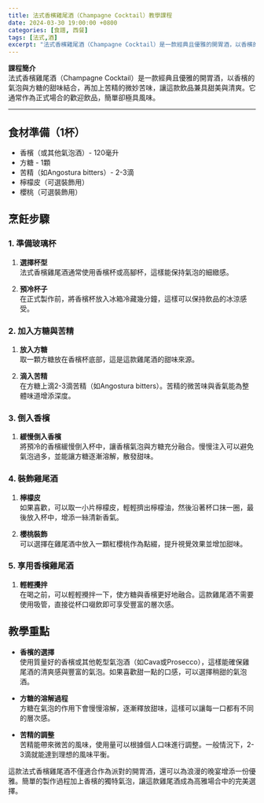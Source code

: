 ```yaml
---
title: 法式香檳雞尾酒（Champagne Cocktail）教學課程
date: 2024-03-30 19:00:00 +0800
categories: [食譜, 西餐]
tags: [法式,酒] 
excerpt: "法式香檳雞尾酒（Champagne Cocktail）是一款經典且優雅的開胃酒，以香檳的氣泡與方糖的甜味結合，再加上苦精的微妙苦味，讓這款飲品兼具甜美與清爽。它通常作為正式場合的歡迎飲品，簡單卻極具風味"
---
```


**課程簡介**  
法式香檳雞尾酒（Champagne Cocktail）是一款經典且優雅的開胃酒，以香檳的氣泡與方糖的甜味結合，再加上苦精的微妙苦味，讓這款飲品兼具甜美與清爽。它通常作為正式場合的歡迎飲品，簡單卻極具風味。

---

## 食材準備（1杯）

- 香檳（或其他氣泡酒）- 120毫升  
- 方糖 - 1顆  
- 苦精（如Angostura bitters）- 2-3滴  
- 檸檬皮（可選裝飾用）  
- 櫻桃（可選裝飾用）

## 烹飪步驟

### 1. **準備玻璃杯**

1. **選擇杯型**  
   法式香檳雞尾酒通常使用香檳杯或高腳杯，這樣能保持氣泡的細緻感。

2. **預冷杯子**  
   在正式製作前，將香檳杯放入冰箱冷藏幾分鐘，這樣可以保持飲品的冰涼感受。

### 2. **加入方糖與苦精**

1. **放入方糖**  
   取一顆方糖放在香檳杯底部，這是這款雞尾酒的甜味來源。

2. **滴入苦精**  
   在方糖上滴2-3滴苦精（如Angostura bitters）。苦精的微苦味與香氣能為整體味道增添深度。

### 3. **倒入香檳**

1. **緩慢倒入香檳**  
   將預冷的香檳緩慢倒入杯中，讓香檳氣泡與方糖充分融合。慢慢注入可以避免氣泡過多，並能讓方糖逐漸溶解，散發甜味。

### 4. **裝飾雞尾酒**

1. **檸檬皮**  
   如果喜歡，可以取一小片檸檬皮，輕輕擠出檸檬油，然後沿著杯口抹一圈，最後放入杯中，增添一絲清新香氣。

2. **櫻桃裝飾**  
   可以選擇在雞尾酒中放入一顆紅櫻桃作為點綴，提升視覺效果並增加甜味。

### 5. **享用香檳雞尾酒**

1. **輕輕攪拌**  
   在喝之前，可以輕輕攪拌一下，使方糖與香檳更好地融合。這款雞尾酒不需要使用吸管，直接從杯口啜飲即可享受豐富的層次感。

## 教學重點

- **香檳的選擇**  
  使用質量好的香檳或其他乾型氣泡酒（如Cava或Prosecco），這樣能確保雞尾酒的清爽感與豐富的氣泡。如果喜歡甜一點的口感，可以選擇稍甜的氣泡酒。

- **方糖的溶解過程**  
  方糖在氣泡的作用下會慢慢溶解，逐漸釋放甜味，這樣可以讓每一口都有不同的層次感。

- **苦精的調整**  
  苦精能帶來微苦的風味，使用量可以根據個人口味進行調整。一般情況下，2-3滴就能達到理想的風味平衡。

這款法式香檳雞尾酒不僅適合作為派對的開胃酒，還可以為浪漫的晚宴增添一份優雅。簡單的製作過程加上香檳的獨特氣泡，讓這款雞尾酒成為高雅場合中的完美選擇。
